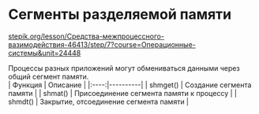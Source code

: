 # Сегменты разделяемой памяти
[stepik.org/lesson/Средства-межпроцессного-вазимодействия-46413/step/7?course=Операционные-системы&unit=24448](https://stepik.org/lesson/%D0%A1%D1%80%D0%B5%D0%B4%D1%81%D1%82%D0%B2%D0%B0-%D0%BC%D0%B5%D0%B6%D0%BF%D1%80%D0%BE%D1%86%D0%B5%D1%81%D1%81%D0%BD%D0%BE%D0%B3%D0%BE-%D0%B2%D0%B0%D0%B7%D0%B8%D0%BC%D0%BE%D0%B4%D0%B5%D0%B9%D1%81%D1%82%D0%B2%D0%B8%D1%8F-46413/step/7?course=%D0%9E%D0%BF%D0%B5%D1%80%D0%B0%D1%86%D0%B8%D0%BE%D0%BD%D0%BD%D1%8B%D0%B5-%D1%81%D0%B8%D1%81%D1%82%D0%B5%D0%BC%D1%8B&unit=24448)

Процессы разных приложений могут обмениваться данными через общий сегмент памяти.  
| Функция | Описание |
|:----:|----------|
| shmget() | Создание сегмента памяти |
| shmat() | Присоединение сегмента памяти к процессу |
| shmdt() | Закрытие, отсоединение сегмента памяти |

